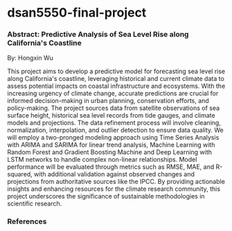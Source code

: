 # dsan5550-final-project

### Abstract: Predictive Analysis of Sea Level Rise along California's Coastline

By: Hongxin Wu

This project aims to develop a predictive model for forecasting sea level rise along California's coastline, leveraging historical and current climate data to assess potential impacts on coastal infrastructure and ecosystems. With the increasing urgency of climate change, accurate predictions are crucial for informed decision-making in urban planning, conservation efforts, and policy-making. The project sources data from satellite observations of sea surface height, historical sea level records from tide gauges, and climate models and projections. The data refinement process will involve cleaning, normalization, interpolation, and outlier detection to ensure data quality. We will employ a two-pronged modeling approach using Time Series Analysis with ARIMA and SARIMA for linear trend analysis, Machine Learning with Random Forest and Gradient Boosting Machine and Deep Learning with LSTM networks to handle complex non-linear relationships. Model performance will be evaluated through metrics such as RMSE, MAE, and R-squared, with additional validation against observed changes and projections from authoritative sources like the IPCC. By providing actionable insights and enhancing resources for the climate research community, this project underscores the significance of sustainable methodologies in scientific research.

### References
